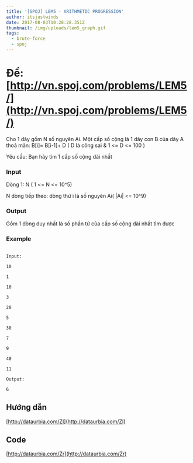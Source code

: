 ```yaml
---
title: '[SPOJ] LEM5 - ARITHMETIC PROGRESSION'
author: itsjustwinds
date: 2017-08-03T10:28:28.351Z
thumbnail: /img/uploads/lem5_graph.gif
tags:
  - brute-force
  - spoj
---
```

# Đề:[http://vn.spoj.com/problems/LEM5/](http://vn.spoj.com/problems/LEM5/)

Cho 1 dãy gồm N số nguyên Ai. Một cấp số cộng là 1 dãy con B của dãy A thoả mãn: B[i]= B[i-1]+ D \( D là công sai & 1 &lt;= D &lt;= 100 \)

Yêu cầu: Bạn hãy tìm 1 cấp số cộng dài nhất

### Input

Dòng 1: N \( 1 &lt;= N &lt;= 10^5\)

N dòng tiếp theo: dòng thứ i là số nguyên Ai\( \|Ai\| &lt;= 10^9\)

### Output

Gồm 1 dòng duy nhất là số phần tử của cấp số cộng dài nhất tìm được

### Example

```

Input:

10 

1

10

3

20

5

30

7

9

40

11

Output:

6

```

## Hướng dẫn

[http://dataurbia.com/ZI](http://dataurbia.com/ZI)

## Code

[http://dataurbia.com/Zr](http://dataurbia.com/Zr)


